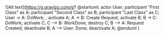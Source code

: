 ![Alt text](https://g.gravizo.com/g?
  @startuml;
  actor User;
  participant "First Class" as A;
  participant "Second Class" as B;
  participant "Last Class" as C;
  User -> A: DoWork;
  ;
  activate A;
  A -> B: Create Request;
  activate B;
  B -> C: DoWork;
  activate C;
  C --> B: WorkDone;
  destroy C;
  B --> A: Request Created;
  deactivate B;
  A --> User: Done;
  deactivate A;
  @enduml
)
